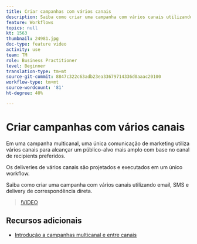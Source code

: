 ```yaml
---
title: Criar campanhas com vários canais
description: Saiba como criar uma campanha com vários canais utilizando email, SMS e delivery de correspondência direta.
feature: Workflows
topics: null
kt: 1563
thumbnail: 24981.jpg
doc-type: feature video
activity: use
team: TM
role: Business Practitioner
level: Beginner
translation-type: tm+mt
source-git-commit: 8847c322c63adb23ea33679714336d0aaac20100
workflow-type: tm+mt
source-wordcount: '81'
ht-degree: 40%

---
```



# Criar campanhas com vários canais

Em uma campanha multicanal, uma única comunicação de marketing utiliza vários canais para alcançar um público-alvo mais amplo com base no canal de recipients preferidos.

Os deliveries de vários canais são projetados e executados em um único workflow.

Saiba como criar uma campanha com vários canais utilizando email, SMS e delivery de correspondência direta.

>[!VIDEO](https://video.tv.adobe.com/v/24981?quality=12)

## Recursos adicionais

* [Introdução a campanhas multicanal e entre canais](/help/orchestrating-campaigns/introduction-to-cross-and-multi-channel-campaigns.md)

